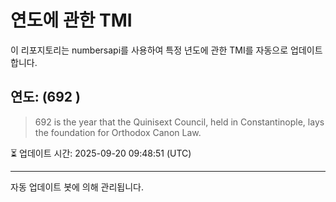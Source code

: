 
# 연도에 관한 TMI

이 리포지토리는 numbersapi를 사용하여 특정 년도에 관한 TMI를 자동으로 업데이트합니다.

## 연도: (692 )
> 692 is the year that the Quinisext Council, held in Constantinople, lays the foundation for Orthodox Canon Law.

⏳ 업데이트 시간: 2025-09-20 09:48:51 (UTC)

---
자동 업데이트 봇에 의해 관리됩니다.
